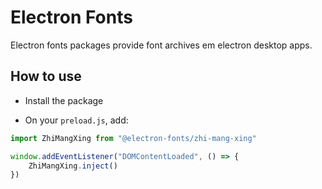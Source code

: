 # Electron Fonts

Electron fonts packages provide font archives em electron desktop apps.

## How to use

* Install the package

* On your `preload.js`, add:

```ts
import ZhiMangXing from "@electron-fonts/zhi-mang-xing"

window.addEventListener("DOMContentLoaded", () => {
    ZhiMangXing.inject()
})
```